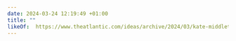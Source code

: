 ```yaml
---
date: 2024-03-24 12:19:49 +01:00
title: ""
likeOf:  https://www.theatlantic.com/ideas/archive/2024/03/kate-middleton-cancer-announcement/677863/
---
```

